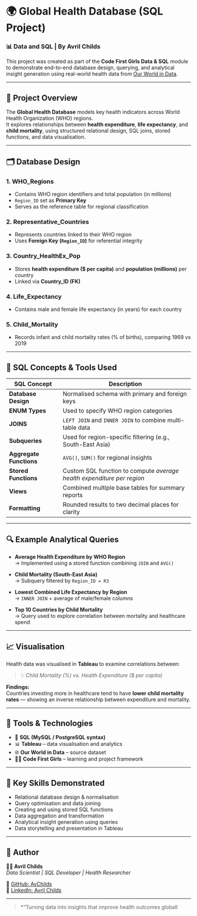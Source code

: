 # 🌍 Global Health Database (SQL Project)

### 📊 Data and SQL | By **Avril Childs**

This project was created as part of the **Code First Girls Data & SQL** module to demonstrate end-to-end database design, querying, and analytical insight generation using real-world health data from [Our World in Data](https://ourworldindata.org/).

---

## 🧠 Project Overview

The **Global Health Database** models key health indicators across World Health Organization (WHO) regions.  
It explores relationships between **health expenditure**, **life expectancy**, and **child mortality**, using structured relational design, SQL joins, stored functions, and data visualisation.

---

## 🗂️ Database Design

### **1. WHO_Regions**
- Contains WHO region identifiers and total population (in millions)  
- `Region_ID` set as **Primary Key**  
- Serves as the reference table for regional classification  

### **2. Representative_Countries**
- Represents countries linked to their WHO region  
- Uses **Foreign Key (`Region_ID`)** for referential integrity  

### **3. Country_HealthEx_Pop**
- Stores **health expenditure ($ per capita)** and **population (millions)** per country  
- Linked via **Country_ID (FK)**  

### **4. Life_Expectancy**
- Contains male and female life expectancy (in years) for each country  

### **5. Child_Mortality**
- Records infant and child mortality rates (% of births), comparing 1969 vs 2019  

---

## 🧩 SQL Concepts & Tools Used

| SQL Concept | Description |
|--------------|-------------|
| **Database Design** | Normalised schema with primary and foreign keys |
| **ENUM Types** | Used to specify WHO region categories |
| **JOINS** | `LEFT JOIN` and `INNER JOIN` to combine multi-table data |
| **Subqueries** | Used for region-specific filtering (e.g., South-East Asia) |
| **Aggregate Functions** | `AVG()`, `SUM()` for regional insights |
| **Stored Functions** | Custom SQL function to compute *average health expenditure per region* |
| **Views** | Combined multiple base tables for summary reports |
| **Formatting** | Rounded results to two decimal places for clarity |

---

## 🔍 Example Analytical Queries

- **Average Health Expenditure by WHO Region**  
  → Implemented using a stored function combining `JOIN` and `AVG()`  

- **Child Mortality (South-East Asia)**  
  → Subquery filtered by `Region_ID = R3`  

- **Lowest Combined Life Expectancy by Region**  
  → `INNER JOIN` + average of male/female columns  

- **Top 10 Countries by Child Mortality**  
  → Query used to explore correlation between mortality and healthcare spend  

---

## 📈 Visualisation

Health data was visualised in **Tableau** to examine correlations between:  
> 💡 *Child Mortality (%) vs. Health Expenditure ($ per capita)*  

**Findings:**  
Countries investing more in healthcare tend to have **lower child mortality rates** — showing an inverse relationship between expenditure and mortality.

---

## 🧰 Tools & Technologies

- 🐘 **SQL (MySQL / PostgreSQL syntax)**  
- 📊 **Tableau** – data visualisation and analytics  
- 🌐 **Our World in Data** – source dataset  
- 👩‍💻 **Code First Girls** – learning and project framework  

---

## 🧩 Key Skills Demonstrated

- Relational database design & normalisation  
- Query optimisation and data joining  
- Creating and using stored SQL functions  
- Data aggregation and transformation  
- Analytical insight generation using queries  
- Data storytelling and presentation in Tableau  

---

## 📜 Author

**👩‍💻 Avril Childs**  
_Data Scientist | SQL Developer | Health Researcher_  

📍 [GitHub: AvChilds](https://github.com/AvChilds)  
🔗 [LinkedIn: Avril Childs](https://linkedin.com/in/avrilechilds)

---

> *“Turning data into insights that improve health outcomes globall
